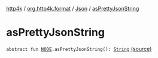 [http4k](../../index.md) / [org.http4k.format](../index.md) / [Json](index.md) / [asPrettyJsonString](./as-pretty-json-string.md)

# asPrettyJsonString

`abstract fun `[`NODE`](index.md#NODE)`.asPrettyJsonString(): `[`String`](https://kotlinlang.org/api/latest/jvm/stdlib/kotlin/-string/index.html) [(source)](https://github.com/http4k/http4k/blob/master/http4k-core/src/main/kotlin/org/http4k/format/Json.kt#L24)